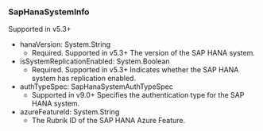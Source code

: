 ### SapHanaSystemInfo
Supported in v5.3+

- hanaVersion: System.String
  - Required. Supported in v5.3+
  The version of the SAP HANA system.
- isSystemReplicationEnabled: System.Boolean
  - Required. Supported in v5.3+
  Indicates whether the SAP HANA system has replication enabled.
- authTypeSpec: SapHanaSystemAuthTypeSpec
  - Supported in v9.0+
  Specifies the authentication type for the SAP HANA system.
- azureFeatureId: System.String
  - The Rubrik ID of the SAP HANA Azure Feature.
